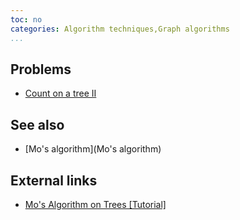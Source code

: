 ```yaml
---
toc: no
categories: Algorithm techniques,Graph algorithms
...
```


## Problems
* [Count on a tree II](http://www.spoj.com/problems/COT2/)

## See also
* [Mo's algorithm](Mo's algorithm)

## External links
* [Mo's Algorithm on Trees [Tutorial]](http://codeforces.com/blog/entry/43230)

